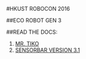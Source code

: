 #HKUST ROBOCON 2016 

##ECO ROBOT GEN 3

##READ THE DOCS:
1. [MR. TIKO](https://github.com/arvind-iyer/robocon-2016/tree/budi-eco-robot/hkust-robocon-mb/eco_gen_3/tiko)
2. [SENSORBAR VERSION 3.1](https://github.com/arvind-iyer/robocon-2016/tree/budi-eco-robot/hkust-robocon-mb/eco_gen_3/sensor_bar_3.1)
